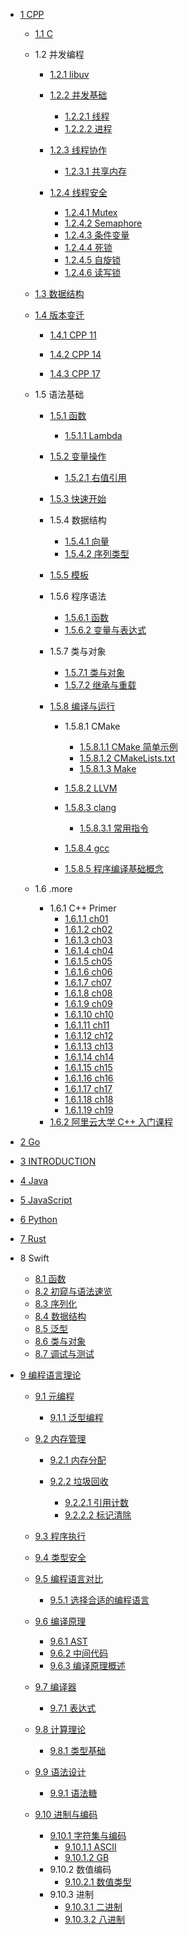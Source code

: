   - [1 CPP](/CPP/README.md)
    - [1.1 C](/CPP/C/README.md)
      
    - 1.2 并发编程
      - [1.2.1 libuv](/CPP/并发编程/libuv/README.md)
        
      - [1.2.2 并发基础](/CPP/并发编程/并发基础/README.md)
        - [1.2.2.1 线程](/CPP/并发编程/并发基础/线程.md)
        - [1.2.2.2 进程](/CPP/并发编程/并发基础/进程.md)
      - [1.2.3 线程协作](/CPP/并发编程/线程协作/README.md)
        - [1.2.3.1 共享内存](/CPP/并发编程/线程协作/共享内存.md)
      - [1.2.4 线程安全](/CPP/并发编程/线程安全/README.md)
        - [1.2.4.1 Mutex](/CPP/并发编程/线程安全/Mutex.md)
        - [1.2.4.2 Semaphore](/CPP/并发编程/线程安全/Semaphore.md)
        - [1.2.4.3 条件变量](/CPP/并发编程/线程安全/条件变量.md)
        - [1.2.4.4 死锁](/CPP/并发编程/线程安全/死锁.md)
        - [1.2.4.5 自旋锁](/CPP/并发编程/线程安全/自旋锁.md)
        - [1.2.4.6 读写锁](/CPP/并发编程/线程安全/读写锁.md)
    - [1.3 数据结构](/CPP/数据结构/README.md)
      
    - [1.4 版本变迁](/CPP/版本变迁/README.md)
      - [1.4.1 CPP 11](/CPP/版本变迁/CPP%2011/README.md)
        
      - [1.4.2 CPP 14](/CPP/版本变迁/CPP%2014/README.md)
        
      - [1.4.3 CPP 17](/CPP/版本变迁/CPP%2017/README.md)
        
    - 1.5 语法基础
      - [1.5.1 函数](/CPP/语法基础/函数/README.md)
        - [1.5.1.1 Lambda](/CPP/语法基础/函数/Lambda.md)
      - [1.5.2 变量操作](/CPP/语法基础/变量操作/README.md)
        - [1.5.2.1 右值引用](/CPP/语法基础/变量操作/右值引用.md)
      - [1.5.3 快速开始](/CPP/语法基础/快速开始/README.md)
        
      - 1.5.4 数据结构
        - [1.5.4.1 向量](/CPP/语法基础/数据结构/向量.md)
        - [1.5.4.2 序列类型](/CPP/语法基础/数据结构/序列类型.md)
      - [1.5.5 模板](/CPP/语法基础/模板/README.md)
        
      - 1.5.6 程序语法
        - [1.5.6.1 函数](/CPP/语法基础/程序语法/函数.md)
        - [1.5.6.2 变量与表达式](/CPP/语法基础/程序语法/变量与表达式.md)
      - 1.5.7 类与对象
        - [1.5.7.1 类与对象](/CPP/语法基础/类与对象/类与对象.md)
        - [1.5.7.2 继承与重载](/CPP/语法基础/类与对象/继承与重载.md)
      - [1.5.8 编译与运行](/CPP/语法基础/编译与运行/README.md)
        - 1.5.8.1 CMake
          - [1.5.8.1.1 CMake 简单示例](/CPP/语法基础/编译与运行/CMake/CMake%20简单示例.md)
          - [1.5.8.1.2 CMakeLists.txt](/CPP/语法基础/编译与运行/CMake/CMakeLists.txt.md)
          - [1.5.8.1.3 Make](/CPP/语法基础/编译与运行/CMake/Make.md)
        - [1.5.8.2 LLVM](/CPP/语法基础/编译与运行/LLVM/README.md)
          
        - [1.5.8.3 clang](/CPP/语法基础/编译与运行/clang/README.md)
          - [1.5.8.3.1 常用指令](/CPP/语法基础/编译与运行/clang/常用指令.md)
        - [1.5.8.4 gcc](/CPP/语法基础/编译与运行/gcc.md)
        - [1.5.8.5 程序编译基础概念](/CPP/语法基础/编译与运行/程序编译基础概念.md)
    - 1.6 .more
      - 1.6.1 C++ Primer
        - [1.6.1.1 ch01](/CPP/.more/C++%20Primer/ch01.md)
        - [1.6.1.2 ch02](/CPP/.more/C++%20Primer/ch02.md)
        - [1.6.1.3 ch03](/CPP/.more/C++%20Primer/ch03.md)
        - [1.6.1.4 ch04](/CPP/.more/C++%20Primer/ch04.md)
        - [1.6.1.5 ch05](/CPP/.more/C++%20Primer/ch05.md)
        - [1.6.1.6 ch06](/CPP/.more/C++%20Primer/ch06.md)
        - [1.6.1.7 ch07](/CPP/.more/C++%20Primer/ch07.md)
        - [1.6.1.8 ch08](/CPP/.more/C++%20Primer/ch08.md)
        - [1.6.1.9 ch09](/CPP/.more/C++%20Primer/ch09.md)
        - [1.6.1.10 ch10](/CPP/.more/C++%20Primer/ch10.md)
        - [1.6.1.11 ch11](/CPP/.more/C++%20Primer/ch11.md)
        - [1.6.1.12 ch12](/CPP/.more/C++%20Primer/ch12.md)
        - [1.6.1.13 ch13](/CPP/.more/C++%20Primer/ch13.md)
        - [1.6.1.14 ch14](/CPP/.more/C++%20Primer/ch14.md)
        - [1.6.1.15 ch15](/CPP/.more/C++%20Primer/ch15.md)
        - [1.6.1.16 ch16](/CPP/.more/C++%20Primer/ch16.md)
        - [1.6.1.17 ch17](/CPP/.more/C++%20Primer/ch17.md)
        - [1.6.1.18 ch18](/CPP/.more/C++%20Primer/ch18.md)
        - [1.6.1.19 ch19](/CPP/.more/C++%20Primer/ch19.md)
      - [1.6.2 阿里云大学 C++ 入门课程](/CPP/.more/阿里云大学%20C++%20入门课程/README.md)
        
  - [2 Go](/Go/README.md)
    
  - [3 INTRODUCTION](/INTRODUCTION.md)
  - [4 Java](/Java/README.md)
    
  - [5 JavaScript](/JavaScript/README.md)
    
  - [6 Python](/Python/README.md)
    
  - [7 Rust](/Rust/README.md)
    
  - 8 Swift
    - [8.1 函数](/Swift/函数.md)
    - [8.2 初窥与语法速览](/Swift/初窥与语法速览.md)
    - [8.3 序列化](/Swift/序列化.md)
    - [8.4 数据结构](/Swift/数据结构.md)
    - [8.5 泛型](/Swift/泛型.md)
    - [8.6 类与对象](/Swift/类与对象.md)
    - [8.7 调试与测试](/Swift/调试与测试.md)
  - [9 编程语言理论](/编程语言理论/README.md)
    - [9.1 元编程](/编程语言理论/元编程/README.md)
      - [9.1.1 泛型编程](/编程语言理论/元编程/泛型编程.md)
    - [9.2 内存管理](/编程语言理论/内存管理/README.md)
      - [9.2.1 内存分配](/编程语言理论/内存管理/内存分配/README.md)
        
      - [9.2.2 垃圾回收](/编程语言理论/内存管理/垃圾回收/README.md)
        - [9.2.2.1 引用计数](/编程语言理论/内存管理/垃圾回收/引用计数.md)
        - [9.2.2.2 标记清除](/编程语言理论/内存管理/垃圾回收/标记清除.md)
    - [9.3 程序执行](/编程语言理论/程序执行/README.md)
      
    - [9.4 类型安全](/编程语言理论/类型安全/README.md)
      
    - [9.5 编程语言对比](/编程语言理论/编程语言对比/README.md)
      - [9.5.1 选择合适的编程语言](/编程语言理论/编程语言对比/选择合适的编程语言.md)
    - [9.6 编译原理](/编程语言理论/编译原理/README.md)
      - [9.6.1 AST](/编程语言理论/编译原理/AST.md)
      - [9.6.2 中间代码](/编程语言理论/编译原理/中间代码.md)
      - [9.6.3 编译原理概述](/编程语言理论/编译原理/编译原理概述.md)
    - [9.7 编译器](/编程语言理论/编译器/README.md)
      - [9.7.1 表达式](/编程语言理论/编译器/表达式.md)
    - [9.8 计算理论](/编程语言理论/计算理论/README.md)
      - [9.8.1 类型基础](/编程语言理论/计算理论/类型基础.md)
    - [9.9 语法设计](/编程语言理论/语法设计/README.md)
      - [9.9.1 语法糖](/编程语言理论/语法设计/语法糖.md)
    - [9.10 进制与编码](/编程语言理论/进制与编码/README.md)
      - [9.10.1 字符集与编码](/编程语言理论/进制与编码/字符集与编码/README.md)
        - [9.10.1.1 ASCII](/编程语言理论/进制与编码/字符集与编码/ASCII.md)
        - [9.10.1.2 GB](/编程语言理论/进制与编码/字符集与编码/GB.md)
      - 9.10.2 数值编码
        - [9.10.2.1 数值类型](/编程语言理论/进制与编码/数值编码/数值类型.md)
      - 9.10.3 进制
        - [9.10.3.1 二进制](/编程语言理论/进制与编码/进制/二进制.md)
        - [9.10.3.2 八进制](/编程语言理论/进制与编码/进制/八进制.md)